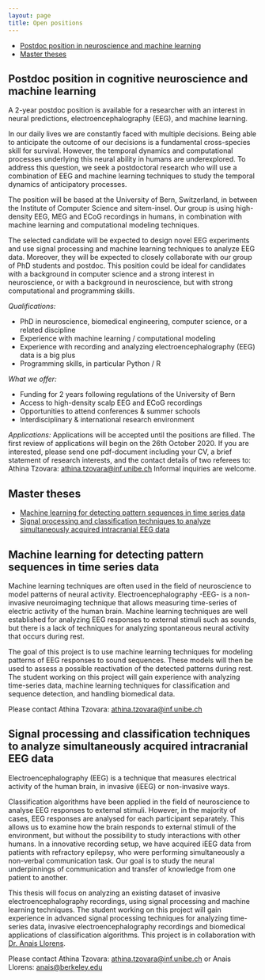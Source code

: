 ```yaml
---
layout: page
title: Open positions
---
```


* [Postdoc position in neuroscience and machine learning](#postdoc-position-in-cognitive-neuroscience-and-machine-learning)
* [Master theses](#master-theses)

## Postdoc position in cognitive neuroscience and machine learning

A 2-year postdoc position is available for a researcher with an interest in neural predictions, electroencephalography (EEG), and machine learning. 

In our daily lives we are constantly faced with multiple decisions. Being able to anticipate the outcome of our decisions is a fundamental cross-species skill for survival. However, the temporal dynamics and computational processes underlying this neural ability in humans are underexplored. To address this question, we seek a postdoctoral research who will use a combination of EEG and machine learning techniques to study the temporal dynamics of anticipatory processes.

The position will be based at the University of Bern, Switzerland, in between the Institute of Computer Science and sitem-insel. Our group is using high-density EEG, MEG and ECoG recordings in humans, in combination with machine learning and computational modeling techniques.

The selected candidate will be expected to design novel EEG experiments and use signal processing and machine learning techniques to analyze EEG data. Moreover, they will be expected to closely collaborate with our group of PhD students and postdoc. This position could be ideal for candidates with a background in computer science and a strong interest in neuroscience, or with a background in neuroscience, but with strong computational and programming skills. 

*Qualifications:*

-	PhD in neuroscience, biomedical engineering, computer science, or a related discipline
-	Experience with machine learning / computational modeling
-	Experience with recording and analyzing electroencephalography (EEG) data is a big plus
-	Programming skills, in particular Python / R

*What we offer:*

-	Funding for 2 years following regulations of the University of Bern
-	Access to high-density scalp EEG and ECoG recordings
-	Opportunities to attend conferences & summer schools
-	Interdisciplinary & international research environment

*Applications:*
Applications will be accepted until the positions are filled. The first review of applications will begin on the 26th October 2020. If you are interested, please send one pdf-document including your CV, a brief statement of research interests, and the contact details of two referees to:  
Athina Tzovara: athina.tzovara@inf.unibe.ch
Informal inquiries are welcome.



## Master theses

* [Machine learning for detecting pattern sequences in time series data](#machine-learning-for-detecting-pattern-sequences-in-time-series-data)
* [Signal processing and classification techniques to analyze simultaneously acquired intracranial EEG data](#signal-processing-and-classification-techniques-to-analyze-simultaneously-acquired-intracranial-eeg-data)

## Machine learning for detecting pattern sequences in time series data

Machine learning techniques are often used in the field of neuroscience to model patterns of neural activity. Electroencephalography -EEG- is a non-invasive neuroimaging technique that allows measuring time-series of electric activity of the human brain. Machine learning techniques are well established for analyzing EEG responses to external stimuli such as sounds, but there is a lack of techniques for analyzing spontaneous neural activity that occurs during rest.

The goal of this project is to use machine learning techniques for modeling patterns of EEG responses to sound sequences. These models will then be used to assess a possible reactivation of the detected patterns during rest. The student working on this project will gain experience with analyzing time-series data, machine learning techniques for classification and sequence detection, and handling biomedical data.

Please contact Athina Tzovara: athina.tzovara@inf.unibe.ch

## Signal processing and classification techniques to analyze simultaneously acquired intracranial EEG data

Electroencephalography (EEG) is a technique that measures electrical activity of the human brain, in invasive (iEEG) or non-invasive ways.

Classification algorithms have been applied in the field of neuroscience to analyse EEG responses to external stimuli. However, in the majority of cases, EEG responses are analysed for each participant separately. This allows us to examine how the brain responds to external stimuli of the environment, but without the possibility to study interactions with other humans. In a innovative recording setup, we have acquired iEEG data from patients with refractory epilepsy, who were performing simultaneously a non-verbal communication task. Our goal is to study the neural underpinnings of communication and transfer of knowledge from one patient to another.

This thesis will focus on analyzing an existing dataset of invasive electroencephalography recordings, using signal processing and machine learning techniques. The student working on this project will gain experience in advanced signal processing techniques for analyzing time-series data, invasive electroencephalography recordings and biomedical applications of classification algorithms.
This project is in collaboration with [Dr. Anais Llorens](https://knightlab.neuro.berkeley.edu/post-docs/anais-llorens).

Please contact Athina Tzovara: athina.tzovara@inf.unibe.ch or Anais Llorens: anais@berkeley.edu  

